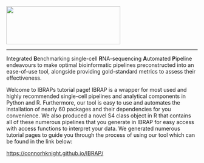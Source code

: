 <img width="300px" height="100px" src="https://github.com/connorhknight/IBRAP/blob/main/man/figures/logo_small.png"/>

---------------------------------------------------------------------------------------------------------------------------------------------

 **I**ntegrated **B**enchmarking single-cell **R**NA-sequencing **A**utomated **P**ipeline endeavours to make optimal bioinformatic pipelines preconstructed into an ease-of-use tool, alongside providing gold-standard metrics to assess their effectiveness.
 
Welcome to IBRAPs tutorial page! IBRAP is a wrapper for most used and highly recommended single-cell pipelines and analytical components in Python and R. Furthermore, our tool is easy to use and automates the installation of nearly 60 packages and their dependencies for you convenience. We also produced a novel S4 class object in R that contains all of these numerous pipelines that you generate in IBRAP for easy access with access functions to interpret your data. We generated numerous tutorial pages to guide you through the process of using our tool which can be found in the link below: 

https://connorhknight.github.io/IBRAP/
